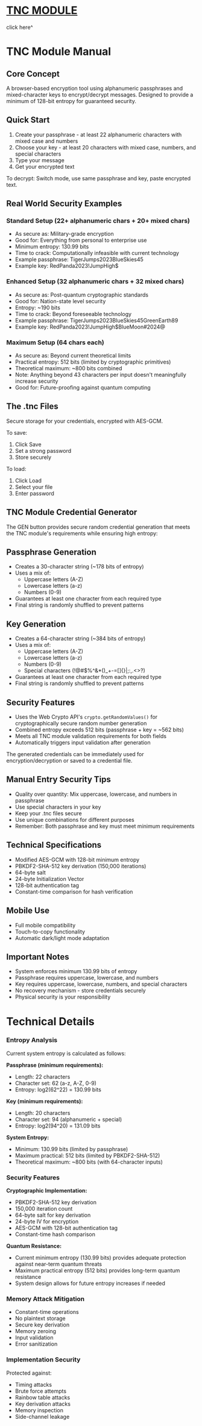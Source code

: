 # [TNC MODULE](https://elkmire.github.io/TNC-Module/)
click here^

# TNC Module Manual
## Core Concept
A browser-based encryption tool using alphanumeric passphrases and mixed-character keys to encrypt/decrypt messages. Designed to provide a minimum of 128-bit entropy for guaranteed security.

## Quick Start
1. Create your passphrase - at least 22 alphanumeric characters with mixed case and numbers
2. Choose your key - at least 20 characters with mixed case, numbers, and special characters
3. Type your message
4. Get your encrypted text

To decrypt: Switch mode, use same passphrase and key, paste encrypted text.

## Real World Security Examples

### Standard Setup (22+ alphanumeric chars + 20+ mixed chars)
- As secure as: Military-grade encryption
- Good for: Everything from personal to enterprise use
- Minimum entropy: 130.99 bits
- Time to crack: Computationally infeasible with current technology
- Example passphrase: TigerJumps2023BlueSkies45
- Example key: RedPanda2023!JumpHigh$

### Enhanced Setup (32 alphanumeric chars + 32 mixed chars)
- As secure as: Post-quantum cryptographic standards
- Good for: Nation-state level security
- Entropy: ~190 bits
- Time to crack: Beyond foreseeable technology
- Example passphrase: TigerJumps2023BlueSkies45GreenEarth89
- Example key: RedPanda2023!JumpHigh$BlueMoon#2024@

### Maximum Setup (64 chars each)
- As secure as: Beyond current theoretical limits
- Practical entropy: 512 bits (limited by cryptographic primitives)
- Theoretical maximum: ~800 bits combined
- Note: Anything beyond 43 characters per input doesn't meaningfully increase security
- Good for: Future-proofing against quantum computing

## The .tnc Files
Secure storage for your credentials, encrypted with AES-GCM.

To save:
1. Click Save
2. Set a strong password
3. Store securely

To load:
1. Click Load
2. Select your file
3. Enter password

## TNC Module Credential Generator

The GEN button provides secure random credential generation that meets the TNC module's requirements while ensuring high entropy:

## Passphrase Generation
- Creates a 30-character string (~178 bits of entropy)
- Uses a mix of:
  - Uppercase letters (A-Z)
  - Lowercase letters (a-z)
  - Numbers (0-9)
- Guarantees at least one character from each required type
- Final string is randomly shuffled to prevent patterns

## Key Generation
- Creates a 64-character string (~384 bits of entropy)
- Uses a mix of:
  - Uppercase letters (A-Z)
  - Lowercase letters (a-z)
  - Numbers (0-9)
  - Special characters (!@#$%^&*()_+-=[]{}|;:,.<>?)
- Guarantees at least one character from each required type
- Final string is randomly shuffled to prevent patterns

## Security Features
- Uses the Web Crypto API's `crypto.getRandomValues()` for cryptographically secure random number generation
- Combined entropy exceeds 512 bits (passphrase + key = ~562 bits)
- Meets all TNC module validation requirements for both fields
- Automatically triggers input validation after generation

The generated credentials can be immediately used for encryption/decryption or saved to a credential file.

## Manual Entry Security Tips
- Quality over quantity: Mix uppercase, lowercase, and numbers in passphrase
- Use special characters in your key
- Keep your .tnc files secure
- Use unique combinations for different purposes
- Remember: Both passphrase and key must meet minimum requirements

## Technical Specifications
- Modified AES-GCM with 128-bit minimum entropy
- PBKDF2-SHA-512 key derivation (150,000 iterations)
- 64-byte salt
- 24-byte Initialization Vector
- 128-bit authentication tag
- Constant-time comparison for hash verification

## Mobile Use
- Full mobile compatibility
- Touch-to-copy functionality
- Automatic dark/light mode adaptation

## Important Notes
- System enforces minimum 130.99 bits of entropy
- Passphrase requires uppercase, lowercase, and numbers
- Key requires uppercase, lowercase, numbers, and special characters
- No recovery mechanism - store credentials securely
- Physical security is your responsibility

# Technical Details
### Entropy Analysis

Current system entropy is calculated as follows:

**Passphrase (minimum requirements):**
- Length: 22 characters
- Character set: 62 (a-z, A-Z, 0-9)
- Entropy: log2(62^22) = 130.99 bits

**Key (minimum requirements):**
- Length: 20 characters
- Character set: 94 (alphanumeric + special)
- Entropy: log2(94^20) = 131.09 bits

**System Entropy:**
- Minimum: 130.99 bits (limited by passphrase)
- Maximum practical: 512 bits (limited by PBKDF2-SHA-512)
- Theoretical maximum: ~800 bits (with 64-character inputs)

### Security Features

**Cryptographic Implementation:**
- PBKDF2-SHA-512 key derivation
- 150,000 iteration count
- 64-byte salt for key derivation
- 24-byte IV for encryption
- AES-GCM with 128-bit authentication tag
- Constant-time hash comparison

**Quantum Resistance:**
- Current minimum entropy (130.99 bits) provides adequate protection against near-term quantum threats
- Maximum practical entropy (512 bits) provides long-term quantum resistance
- System design allows for future entropy increases if needed

### Memory Attack Mitigation
- Constant-time operations
- No plaintext storage
- Secure key derivation
- Memory zeroing
- Input validation
- Error sanitization

### Implementation Security
Protected against:
- Timing attacks
- Brute force attempts
- Rainbow table attacks
- Key derivation attacks
- Memory inspection
- Side-channel leakage
